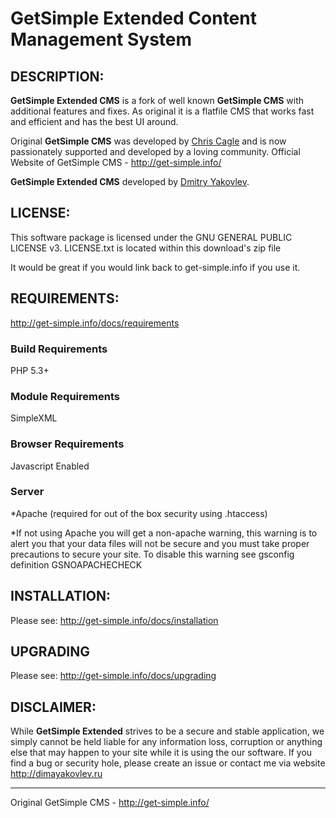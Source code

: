 GetSimple Extended Content Management System
=========================================

 DESCRIPTION:
-----------------------------------

**GetSimple Extended CMS** is a fork of well known **GetSimple CMS** with additional features and fixes. As original it is a flatfile CMS that works fast and efficient and has the best UI around.

Original **GetSimple CMS** was developed by [Chris Cagle](http://chriscagle.me) and is now passionately supported and developed by a loving community. Official Website of GetSimple CMS - http://get-simple.info/

**GetSimple Extended CMS** developed by [Dmitry Yakovlev](http://dimayakovlev.ru).


 LICENSE:
-----------------------------------

This software package is licensed under the GNU GENERAL PUBLIC LICENSE v3. 
LICENSE.txt is located within this download's zip file

It would be great if you would link back to get-simple.info if you use it.


REQUIREMENTS: 
-----------------------------------

http://get-simple.info/docs/requirements

### Build Requirements ###

PHP 5.3+

### Module Requirements ###

SimpleXML

### Browser Requirements ###

Javascript Enabled

### Server ###
*Apache (required for out of the box security using .htaccess)

*If not using Apache you will get a non-apache warning, this warning is to alert you that your data files will not be secure and you must take proper precautions to secure your site.
To disable this warning see gsconfig definition GSNOAPACHECHECK


INSTALLATION:
-----------------------------------

Please see: http://get-simple.info/docs/installation


UPGRADING
-----------------------------------

Please see: http://get-simple.info/docs/upgrading


DISCLAIMER:
-----------------------------------

While **GetSimple Extended** strives to be a secure and stable application, we simply cannot 
be held liable for any information loss, corruption or anything else that may 
happen to your site while it is using the our software. If you find a bug 
or security hole, please create an issue or contact me via website http://dimayakovlev.ru


______________________________________________
Original GetSimple CMS - http://get-simple.info/
